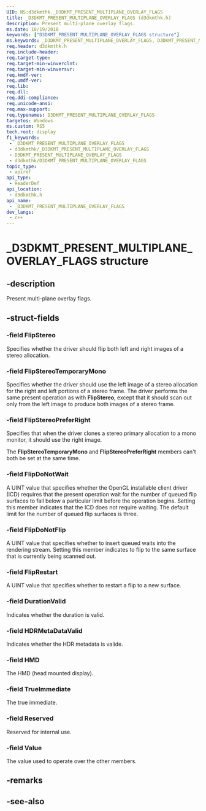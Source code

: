 ```yaml
---
UID: NS:d3dkmthk._D3DKMT_PRESENT_MULTIPLANE_OVERLAY_FLAGS
title: _D3DKMT_PRESENT_MULTIPLANE_OVERLAY_FLAGS (d3dkmthk.h)
description: Present multi-plane overlay flags.
ms.date: 10/19/2018
keywords: ["D3DKMT_PRESENT_MULTIPLANE_OVERLAY_FLAGS structure"]
ms.keywords: _D3DKMT_PRESENT_MULTIPLANE_OVERLAY_FLAGS, D3DKMT_PRESENT_MULTIPLANE_OVERLAY_FLAGS,
req.header: d3dkmthk.h
req.include-header: 
req.target-type: 
req.target-min-winverclnt: 
req.target-min-winversvr: 
req.kmdf-ver: 
req.umdf-ver: 
req.lib: 
req.dll: 
req.ddi-compliance: 
req.unicode-ansi: 
req.max-support: 
req.typenames: D3DKMT_PRESENT_MULTIPLANE_OVERLAY_FLAGS
targetos: Windows
ms.custom: RS5
tech.root: display
f1_keywords:
 - _D3DKMT_PRESENT_MULTIPLANE_OVERLAY_FLAGS
 - d3dkmthk/_D3DKMT_PRESENT_MULTIPLANE_OVERLAY_FLAGS
 - D3DKMT_PRESENT_MULTIPLANE_OVERLAY_FLAGS
 - d3dkmthk/D3DKMT_PRESENT_MULTIPLANE_OVERLAY_FLAGS
topic_type:
 - apiref
api_type:
 - HeaderDef
api_location:
 - d3dkmthk.h
api_name:
 - _D3DKMT_PRESENT_MULTIPLANE_OVERLAY_FLAGS
dev_langs:
 - c++
---
```


# _D3DKMT_PRESENT_MULTIPLANE_OVERLAY_FLAGS structure


## -description

Present multi-plane overlay flags.

## -struct-fields

### -field FlipStereo

Specifies whether the driver should flip both left and right images of a stereo allocation.

### -field FlipStereoTemporaryMono

Specifies whether the driver should use the left image of a stereo allocation for the right and left portions of a stereo frame. The driver performs the same present operation as with <b>FlipStereo</b>, except that it should scan out only from the left image to produce both images of a stereo frame.

### -field FlipStereoPreferRight

Specifies that when the driver clones a stereo primary allocation to a mono monitor, it should use the right image.

The **FlipStereoTemporaryMono** and **FlipStereoPreferRight** members can't both be set at the same time.

### -field FlipDoNotWait

A UINT value that specifies whether the OpenGL installable client driver (ICD) requires that the present operation wait for the number of queued flip surfaces to fall below a particular limit before the operation begins. Setting this member indicates that the ICD does not require waiting. The default limit for the number of queued flip surfaces is three.

### -field FlipDoNotFlip

A UINT value that specifies whether to insert queued waits into the rendering stream. Setting this member indicates to flip to the same surface that is currently being scanned out.

### -field FlipRestart

A UINT value that specifies whether to restart a flip to a new surface.

### -field DurationValid

Indicates whether the duration is valid.

### -field HDRMetaDataValid

Indicates whether the HDR metadata is valide.

### -field HMD

The HMD (head mounted display).

### -field TrueImmediate

The true immediate.

### -field Reserved

Reserved for internal use.

### -field Value

 
The value used to operate over the other members.

## -remarks

## -see-also

